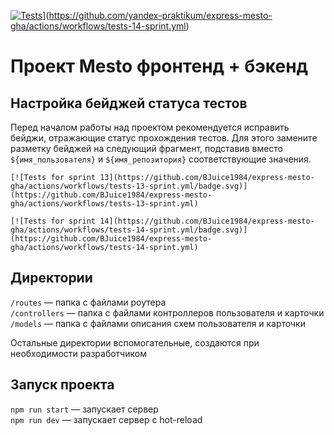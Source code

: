 [![Tests](https://github.com/BJuice1984/express-mesto-gha/actions/workflows/tests-14-sprint.yml/badge.svg)](https://github.com/BJuice1984/express-mesto-gha/actions/workflows/tests-14-sprint.yml)](https://github.com/yandex-praktikum/express-mesto-gha/actions/workflows/tests-14-sprint.yml)
# Проект Mesto фронтенд + бэкенд



## Настройка бейджей статуса тестов
Перед началом работы над проектом рекомендуется исправить бейджи, отражающие статус прохождения тестов.
Для этого замените разметку бейджей на следующий фрагмент, подставив вместо `${имя_пользователя}` и `${имя_репозитория}` соответствующие значения.

```
[![Tests for sprint 13](https://github.com/BJuice1984/express-mesto-gha/actions/workflows/tests-13-sprint.yml/badge.svg)](https://github.com/BJuice1984/express-mesto-gha/actions/workflows/tests-13-sprint.yml) 

[![Tests for sprint 14](https://github.com/BJuice1984/express-mesto-gha/actions/workflows/tests-14-sprint.yml/badge.svg)](https://github.com/BJuice1984/express-mesto-gha/actions/workflows/tests-14-sprint.yml)
```


## Директории

`/routes` — папка с файлами роутера  
`/controllers` — папка с файлами контроллеров пользователя и карточки   
`/models` — папка с файлами описания схем пользователя и карточки  
  
Остальные директории вспомогательные, создаются при необходимости разработчиком

## Запуск проекта

`npm run start` — запускает сервер   
`npm run dev` — запускает сервер с hot-reload
